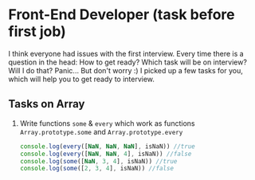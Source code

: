 # Front-End Developer (task before first job)

I think everyone had issues with the first interview.
Every time there is a question in the head:
How to get ready?
Which task will be on interview?
Will I do that?
Panic... But don't worry :)
I picked up a few tasks for you, which will help you to get ready to interview.

## Tasks on Array

1. Write functions `some` & `every` which work as functions `Array.prototype.some` and `Array.prototype.every`

    ```js
    console.log(every([NaN, NaN, NaN], isNaN)) //true
    console.log(every([NaN, NaN, 4], isNaN)) //false
    console.log(some([NaN, 3, 4], isNaN)) //true
    console.log(some([2, 3, 4], isNaN)) //false
    ```

